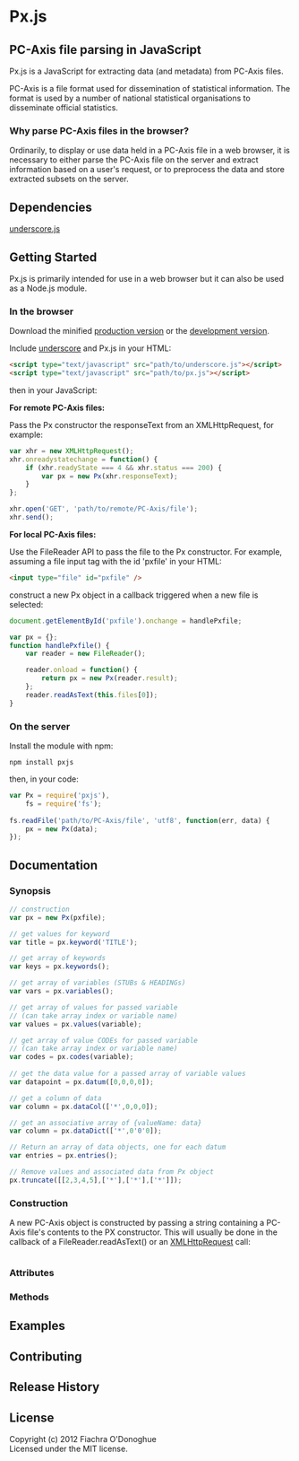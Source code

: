 Px.js 
===
## PC-Axis file parsing in JavaScript

Px.js is a JavaScript for extracting data (and metadata) from PC-Axis files.

PC-Axis is a file format used for dissemination of statistical information. The format is used by a number of national statistical organisations to disseminate official statistics.

### Why parse PC-Axis files in the browser?

Ordinarily, to display or use data held in a PC-Axis file in a web browser, it is necessary to either parse the PC-Axis file on the server and extract information based on a user's request, or to preprocess the data and store extracted subsets on the server. 

## Dependencies

[underscore.js](http://underscorejs.org)

## Getting Started

Px.js is primarily intended for use in a web browser but it can also be used as a Node.js module.


### In the browser

Download the minified [production version][min] or the [development version][max].

[min]: https://raw.github.com/fod/px.js/master/dist/px.min.js
[max]: https://raw.github.com/fod/px.js/master/dist/px.js

Include [underscore](http://underscorejs.org) and Px.js in your HTML:

```html
<script type="text/javascript" src="path/to/underscore.js"></script>
<script type="text/javascript" src="path/to/px.js"></script>
```

then in your JavaScript:

<a id="remoteFile"></a>
__For remote PC-Axis files:__

Pass the Px constructor the responseText from an XMLHttpRequest, for example: 

```javascript
var xhr = new XMLHttpRequest();
xhr.onreadystatechange = function() {
	if (xhr.readyState === 4 && xhr.status === 200) {
		var px = new Px(xhr.responseText);
	}
};

xhr.open('GET', 'path/to/remote/PC-Axis/file');
xhr.send();
```


__For local PC-Axis files:__

Use the FileReader API to pass the file to the Px constructor. For example, assuming a file input tag with the id 'pxfile' in your HTML:

```html
<input type="file" id="pxfile" />
```

construct a new Px object in a callback triggered when a new file is selected:

```javascript
document.getElementById('pxfile').onchange = handlePxfile;

var px = {};
function handlePxfile() {
	var reader = new FileReader();

    reader.onload = function() {
		return px = new Px(reader.result);
	};
	reader.readAsText(this.files[0]);
}
```

### On the server
Install the module with npm: 

`npm install pxjs`

then, in your code:

```javascript
var Px = require('pxjs'),
    fs = require('fs');
	
fs.readFile('path/to/PC-Axis/file', 'utf8', function(err, data) {
	px = new Px(data);
});
```

## Documentation

### Synopsis

```javascript
// construction
var px = new Px(pxfile);

// get values for keyword
var title = px.keyword('TITLE');

// get array of keywords
var keys = px.keywords();

// get array of variables (STUBs & HEADINGs)
var vars = px.variables();

// get array of values for passed variable
// (can take array index or variable name)
var values = px.values(variable);

// get array of value CODEs for passed variable
// (can take array index or variable name)
var codes = px.codes(variable);
    
// get the data value for a passed array of variable values
var datapoint = px.datum([0,0,0,0]);

// get a column of data
var column = px.dataCol(['*',0,0,0]);

// get an associative array of {valueName: data}
var column = px.dataDict(['*',0'0'0]);

// Return an array of data objects, one for each datum
var entries = px.entries();

// Remove values and associated data from Px object
px.truncate([[2,3,4,5],['*'],['*'],['*']]);
```

### Construction

A new PC-Axis object is constructed by passing a string containing a PC-Axis file's contents to the PX constructor. This will usually be done in the callback of a FileReader.readAsText() or an [XMLHttpRequest](#remoteFile) call:

```javascript

```

### Attributes

### Methods


## Examples


## Contributing


## Release History


## License
Copyright (c) 2012 Fiachra O'Donoghue  
Licensed under the MIT license.

